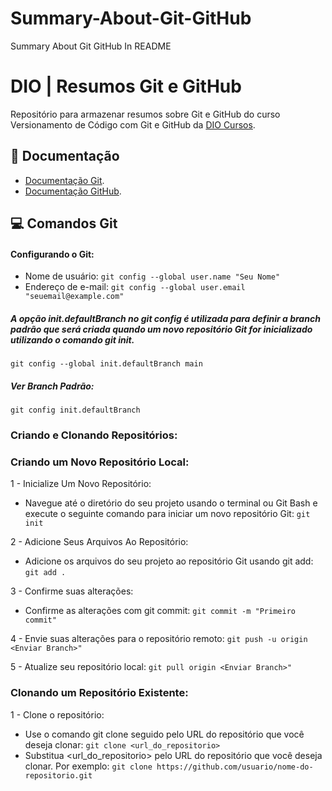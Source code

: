 # Summary-About-Git-GitHub
Summary About Git GitHub In README

# DIO | Resumos Git e GitHub

Repositório para armazenar resumos sobre Git e GitHub
do curso Versionamento de Código com Git e GitHub da
[DIO Cursos](https://www.dio.me/).

## 📕 Documentação
- [Documentação Git](https://git-scm.com/doc).
- [Documentação GitHub](https://docs.github.com/).

## 💻 Comandos Git


#### Configurando o Git:
- Nome de usuário:
  ``` git config --global user.name "Seu Nome" ```
- Endereço de e-mail:
  ``` git config --global user.email "seuemail@example.com" ```
  
##### A opção init.defaultBranch no git config é utilizada para definir a branch padrão que será criada quando um novo repositório Git for inicializado utilizando o comando git init.
``` git config --global init.defaultBranch main ```
##### Ver Branch Padrão:
``` git config init.defaultBranch ```

### Criando e Clonando Repositórios:
### Criando um Novo Repositório Local:

1 - Inicialize Um Novo Repositório:
- Navegue até o diretório do seu projeto usando o terminal ou Git Bash e execute o seguinte comando para iniciar um novo repositório Git:
  ``` git init ```
  
2 - Adicione Seus Arquivos Ao Repositório:
- Adicione os arquivos do seu projeto ao repositório Git usando git add:
  ``` git add . ```

3 - Confirme suas alterações:
- Confirme as alterações com git commit:
  ``` git commit -m "Primeiro commit" ```

4 - Envie suas alterações para o repositório remoto:
  ``` git push -u origin <Enviar Branch>" ```
  
5 - Atualize seu repositório local:
  ``` git pull origin <Enviar Branch>" ```

### Clonando um Repositório Existente:

1 - Clone o repositório:
- Use o comando git clone seguido pelo URL do repositório que você deseja clonar:
  ``` git clone <url_do_repositorio> ```
- Substitua <url_do_repositorio> pelo URL do repositório que você deseja clonar. Por exemplo:
  ``` git clone https://github.com/usuario/nome-do-repositorio.git ```  

